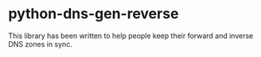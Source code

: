 # python-dns-gen-reverse

This library has been written to help people keep their forward and
inverse DNS zones in sync.
